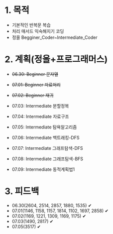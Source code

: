 # 1. 목적

- 기본적인 반복문 복습
- 처리 매서드 익숙해지기 코딩
- 정올 Begginer_Coder~Intermediate_Coder



# 2. 계획(정올+프로그래머스)

- ~~06.30: Beginner 문자열~~

- ~~07.01: Beginner 자료처리~~
- ~~07.02: Beginner 재귀~~
- 07.03: Intermediate 분할정복
- 07.04: Intermediate 자료구조
- 07.05: Intermediate 탐욕알고리즘
- 07.06: Intermediate 백트래킹-DFS
- 07.07: Intermediate 그래프탐색-DFS
- 07.08: Intermediate 그래프탐색-BFS
- 07.09: Intermediate 동적계획법1



# 3. 피드백

- 06.30(2604, 2514, 2857, 1880, 1535) ✔
- 07.01(1146, 1158, 1157, 1814, 1102, 1697, 2858) ✔
- 07.02(1169, 1221, 1309, 1169, 1175) ✔
- 07.03(1490, 2817) ✔
- 07.05(3517) ✔